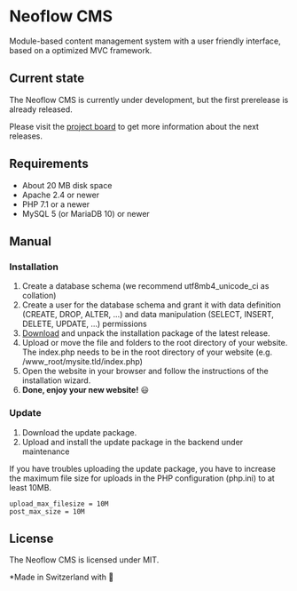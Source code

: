 # Neoflow CMS
Module-based content management system with a user friendly interface, based on a optimized MVC framework.

## Current state
The Neoflow CMS is currently under development, but the first prerelease is already released.

Please visit the [project board](https://github.com/Neoflow/Neoflow-CMS/projects) to get more information about the next releases.

## Requirements
 * About 20 MB disk space
 * Apache 2.4 or newer
 * PHP 7.1 or a newer
 * MySQL 5 (or MariaDB 10) or newer

## Manual

### Installation

1. Create a database schema (we recommend utf8mb4_unicode_ci as collation)
2. Create a user for the database schema and grant it with data definition (CREATE, DROP, ALTER, ...) and data manipulation (SELECT, INSERT, DELETE, UPDATE, ...) permissions
3. [Download](https://github.com/Neoflow/Neoflow-CMS/releases/latest) and unpack the installation package of the latest release.
4. Upload or move the file and folders to the root directory of your website. The index.php needs to be in the root directory of your website (e.g. /www_root/mysite.tld/index.php)
5. Open the website in your browser and follow the instructions of the installation wizard.
5. **Done, enjoy your new website!** :smiley:

### Update

1. Download the update package.
2. Upload and install the update package in the backend under maintenance

If you have troubles uploading the update package, you have to increase the maximum file size for uploads in the PHP configuration (php.ini) to at least 10MB.
```
upload_max_filesize = 10M
post_max_size = 10M
```

## License

The Neoflow CMS is licensed under MIT.

*Made in Switzerland with :sparkling_heart:
